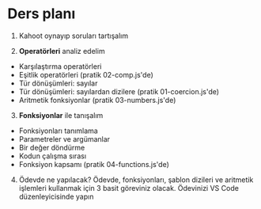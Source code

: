 # Ders planı

1. Kahoot oynayıp soruları tartışalım

2. **Operatörleri** analiz edelim
- Karşılaştırma operatörleri
- Eşitlik operatörleri (pratik 02-comp.js'de)
- Tür dönüşümleri: sayılar
- Tür dönüşümleri: sayılardan dizilere (pratik 01-coercion.js'de)
- Aritmetik fonksiyonlar (pratik 03-numbers.js'de)

3. **Fonksiyonlar** ile tanışalım
- Fonksiyonları tanımlama
- Parametreler ve argümanlar
- Bir değer döndürme
- Kodun çalışma sırası
- Fonksiyon kapsamı (pratik 04-functions.js'de)

4. Ödevde ne yapılacak?
Ödevde, fonksiyonları, şablon dizileri ve aritmetik işlemleri kullanmak için 3 basit göreviniz olacak. Ödevinizi VS Code düzenleyicisinde yapın